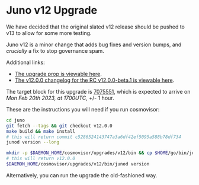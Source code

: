 # Juno v12 Upgrade

We have decided that the original slated v12 release should be pushed to v13 to allow for some more testing.

Juno v12 is a minor change that adds bug fixes and version bumps, and _crucially_ a fix to stop governance spam.

Additional links:

- [The upgrade prop is viewable here](https://www.mintscan.io/juno/proposals/249).
- [The v12.0.0 changelog for the RC v12.0.0-beta.1 is viewable here](https://github.com/CosmosContracts/juno/releases/tag/v12.0.0-beta.1).

The target block for this upgrade is [7075551](https://www.mintscan.io/juno/blocks/7075551), which is expected to arrive on _Mon Feb 20th 2023, at 1700UTC_, +/- 1 hour.

These are the instructions you will need if you run cosmovisor:

```bash
cd juno
git fetch --tags && git checkout v12.0.0
make build && make install
# this will return commit c5286524143747a3a6df42ef5095a588b78df734
junod version --long

mkdir -p $DAEMON_HOME/cosmovisor/upgrades/v12/bin && cp $HOME/go/bin/junod $DAEMON_HOME/cosmovisor/upgrades/v12/bin
# this will return v12.0.0
$DAEMON_HOME/cosmovisor/upgrades/v12/bin/junod version
```

Alternatively, you can run the upgrade the old-fashioned way.
